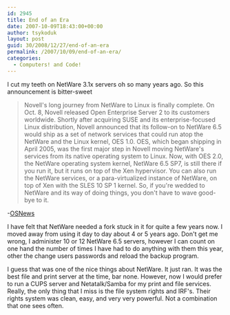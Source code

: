 ```yaml
---
id: 2945
title: End of an Era
date: 2007-10-09T18:43:00+00:00
author: tsykoduk
layout: post
guid: 30/2008/12/27/end-of-an-era
permalink: /2007/10/09/end-of-an-era/
categories:
  - Computers! and Code!
---
```

<p>I cut my teeth on NetWare 3.1x servers oh so many years ago. So this announcement is bitter-sweet</p>


<blockquote>Novell's long journey from NetWare to Linux is finally complete. On Oct. 8, Novell released Open Enterprise Server 2 to its customers worldwide. Shortly after acquiring <span class="caps">SUSE</span> and its enterprise-focused Linux distribution, Novell announced that its follow-on to NetWare 6.5 would ship as a set of network services that could run atop the NetWare and the Linux kernel, <span class="caps">OES 1</span>.0. <span class="caps">OES</span>, which began shipping in April 2005, was the first major step in Novell moving NetWare's services from its native operating system to Linux. Now, with <span class="caps">OES 2</span>.0, the NetWare operating system kernel, NetWare 6.5 <span class="caps">SP7</span>, is still there if you run it, but it runs on top of the Xen hypervisor. You can also run the NetWare services, or a para-virtualized instance of NetWare, on top of Xen with the <span class="caps">SLES 10 SP 1</span> kernel. So, if you're wedded to NetWare and its way of doing things, you don't have to wave good-bye to it.</blockquote>

<p>-<a href="http://www.osnews.com/story.php/18746/Good-Bye-NetWare-Hello-Linux-Novell-Open-Enterprise-2.0/">OSNews</a></p>


<p>I have felt that NetWare needed a fork stuck in it for quite a few years now. I moved away from using it day to day about 4 or 5 years ago. Don't get me wrong, I administer 10 or 12 NetWare 6.5 servers, however I can count on one hand the number of times I have had to do anything with them this year, other the change users passwords and reload the backup program.</p>


<p>I guess that was one of the nice things about NetWare. It just ran. It was the best file and print server at the time, bar none. However, now I would prefer to run a <span class="caps">CUPS</span> server and Netatalk/Samba for my print and file services. Really, the only thing that I miss is the file system rights and <span class="caps">IRF</span>'s. Their rights system was clean, easy, and very very powerful. Not a combination that one sees often.</p>